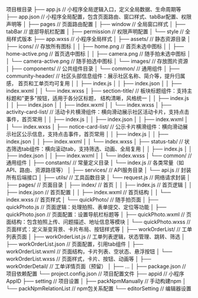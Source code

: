 项目根目录
├── app.js                // 小程序全局逻辑入口，定义全局数据、生命周期等
├── app.json              // 小程序全局配置，包含页面路由、窗口样式、tabBar配置、权限声明等
│   ├── pages            // 页面路由配置
│   ├── window          // 全局窗口样式
│   ├── tabBar          // 底部导航栏配置
│   ├── permission      // 权限声明配置
│   └── style           // 全局样式版本
├── app.wxss              // 小程序全局样式
│
├── assets/               // 静态资源目录
│   ├── icons/           // 存放所有图标
│   │   ├── home.png            // 首页未选中图标
│   │   ├── home-active.png     // 首页选中图标
│   │   ├── camera.png          // 随手拍未选中图标
│   │   └── camera-active.png   // 随手拍选中图标
│   └── images/          // 存放图片资源
│
├── components/           // 公共组件目录
│   └── common/          // 通用组件
│       ├── community-header/   // 社区头部信息组件：展示社区名称、简介等，提升归属感，
                                 首页和工单页均可复用
│       │   ├── index.js
│       │   ├── index.json
│       │   ├── index.wxml
│       │   └── index.wxss
│       ├── section-title/     // 板块标题组件：支持主标题和"更多"按钮，适用于各分区标题，
                                    结构清晰，风格统一
│       │   ├── index.js
│       │   ├── index.json
│       │   ├── index.wxml
│       │   └── index.wxss
│       ├── activity-card-list/ // 活动卡片横滑组件：横向滑动展示社区活动卡片，支持点击事件，首页常用
│       │   ├── index.js
│       │   ├── index.json
│       │   ├── index.wxml
│       │   └── index.wxss
│       ├── notice-card-list/   // 公示卡片横滑组件：横向滑动展示社区公示信息，支持点击事件，首页常用
│       │   ├── index.js
│       │   ├── index.json
│       │   ├── index.wxml
│       │   └── index.wxss
│       ├── status-tab/         // 状态筛选tab组件：横向滚动tab，支持筛选、动画、全局复用
│       │   ├── index.js
│       │   ├── index.json
│       │   ├── index.wxml
│       │   └── index.wxss
│       └── common/          // 通用组件
│
├── constants/            // 常量定义目录
│   └── index.js         // 各类常量（如API、路由、资源路径等）
│
├── services/            // API服务目录
│   └── api.js           // 封装所有后端接口
│
├── utils/               // 工具函数目录
│   └── request.js       // 网络请求封装
│
├── pages/               // 页面目录
│   ├── index/          // 首页
│   │   ├── index.js    // 首页逻辑
│   │   ├── index.json  // 首页配置
│   │   ├── index.wxml  // 首页结构
│   │   └── index.wxss  // 首页样式
│   └── quickPhoto/     // 随手拍页面
│       ├── quickPhoto.js      // 页面逻辑：处理拍照、表单提交、定位等功能
│       ├── quickPhoto.json    // 页面配置：设置导航栏标题等
│       ├── quickPhoto.wxml    // 页面结构：包含拍照上传、问题描述、地址信息等模块
│       └── quickPhoto.wxss    // 页面样式：定义渐变背景、卡片布局、按钮样式等
│
├── workOrderList/     // 工单列表页面
│   ├── workOrderList.js      // 工单列表逻辑，状态管理、跳转、筛选
│   ├── workOrderList.json    // 页面配置，引用tab组件
│   ├── workOrderList.wxml    // 页面结构，卡片列表、空状态、悬浮按钮
│   └── workOrderList.wxss    // 页面样式，卡片、按钮、动画等
│
├── workOrderDetail/   // 工单详情页面（预留）
│   ├── ...
│
├── package.json         // 项目依赖配置
└── project.config.json  // 项目配置文件
    ├── appid           // 小程序AppID
    ├── setting         // 项目设置
    │   ├── packNpmManually      // 手动构建npm
    │   └── packNpmRelationList  // npm包关系配置
    └── editorSetting   // 编辑器设置